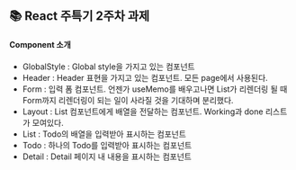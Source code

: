 ## 📚 React 주특기 2주차 과제 

#### Component 소개

- GlobalStyle   : Global style을 가지고 있는 컴포넌트
- Header        : Header 표현을 가지고 있는 컴포넌트. 모든 page에서 사용된다.
- Form          : 입력 폼 컴포넌트. 언젠가 useMemo를 배우고나면 List가 리렌더링 될 때 Form까지 리렌더링이 되는 일이 사라질 것을 기대하며 분리했다.
- Layout        : List 컴포넌트에게 배열을 전달하는 컴포넌트. Working과 done 리스트가 모여있다.
- List          : Todo의 배열을 입력받아 표시하는 컴포넌트
- Todo          : 하나의 Todo를 입력받아 표시하는 컴포넌트
- Detail        : Detail 페이지 내 내용을 표시하는 컴포넌트